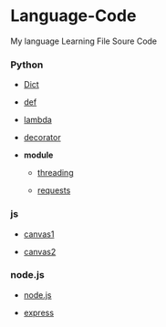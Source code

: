 # Language-Code

My language Learning File Soure Code

### Python

+ [Dict](https://github.com/kimminwyk/Study-notes/tree/Language-code/python/Dict.py)

+ [def](https://github.com/kimminwyk/Study-notes/tree/Language-code/python/def.py)

+ [lambda](https://github.com/kimminwyk/Study-notes/tree/Language-code/python/lambda.py)

+ [decorator](https://github.com/kimminwyk/Study-notes/tree/Language-code/python/decorator.py)

+ __module__

    + [threading](https://github.com/kimminwyk/Study-notes/tree/Language-code/python/_threading/)

    + [requests](https://github.com/kimminwyk/Study-notes/tree/Language-code/python/_requests/)

### js

+ [canvas1](https://github.com/kimminwyk/Study-notes/tree/Language-code/JS/canvas1)

+ [canvas2](https://github.com/kimminwyk/Study-notes/tree/Language-code/JS/canvas2)

### node.js

+ [node.js](https://github.com/kimminwyk/Study-notes/tree/Language-code/node.js)

+ [express](https://github.com/kimminwyk/Study-notes/tree/Language-code/node.js/_express)
